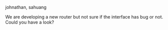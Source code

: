 johnathan, sahuang

We are developing a new router but not sure if the interface has bug or not. Could you have a look?
